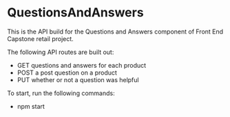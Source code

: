 # QuestionsAndAnswers

This is the API build for the Questions and Answers component of Front End Capstone retail project.

The following API routes are built out:
- GET questions and answers for each product
- POST a post question on a product
- PUT whether or not a question was helpful

To start, run the following commands:
- npm start